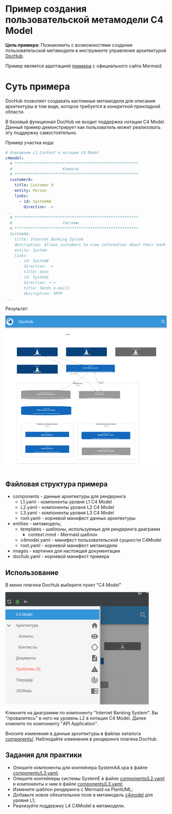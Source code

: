 # Пример создания пользовательской метамодели C4 Model

**Цель примера:** Познакомить с возможностями создания пользовательской метамодели
в инструменте управления архитектурой [DocHub](https://dochub.info).

Пример является адаптацией [примера](https://mermaid-js.github.io/mermaid/#/c4c) 
с официального сайта Mermaid.

# Суть примера
DocHub позволяет создавать кастомные метамодели для описания архитектуры в том виде, 
которое требуется в конкретной прикладной области.

В базовый функционал DocHub не входит поддержка нотации C4 Model. Данный пример демонстрирует
как пользователь может реализовать эту поддержку самостоятельно.

Пример участка кода:
```yaml
# Описываем L1 Context в нотации C4 Model
c4model:
  # ******************************************************
  #                      Клиенты
  # ******************************************************
  customerA:
    title: Customer A
    entity: Person
    links:
      - id: SystemAA
        direction: ->
...
  # ******************************************************
  #                      Системы
  # ******************************************************
  SystemAA:
    title: Internet Banking System
    description: Allows customers to view information about their bank accounts, and make payments.
    entity: System
    links:
      - id: SystemE
        direction: ->
        title: Uses
      - id: SystemC
        direction: <->
        title: Sends e-mails
        description: SMTP
...
```

Результат:

![Пример метамодели C4 Model](./images/c4model.png)

## Файловая структура примера
* components - данные архитектуры для рендеринга
  * L1.yaml - компоненты уровня L1 C4 Model
  * L2.yaml - компоненты уровня L2 C4 Model
  * L3.yaml - компоненты уровня L3 C4 Model
  * root.yaml - корневой манифест данных архитектуры
* entities - метамодель;
  * templates - шаблоны, используемые для рендеринга диаграмм
    * context.mmd - Mermaid шаблон
  * c4model.yaml - манифест пользовательской сущности C4Model
  * root.yaml - корневой манифест метамодели
* images - картинки для настоящей документации
* dochub.yaml - корневой манифест примера

## Использование
В меню плагина DocHub выберите пункт "C4 Model"

![Меню](./images/menu.png)

Кликните на диаграмме по компоненту "Internet Banking System". 
Вы "провалитесь" в него на уровень L2 в нотации C4 Model. 
Далее кликните по компоненту "API Application".

Вносите изменения в данные архитектуры в файлах каталога [components/](./components). 
Наблюдайте изменения в рендеринге плагина DocHub.

## Задания для практики
* Опишите компоненты для контейнера SystemAA.spa в файле [components/L3.yaml](./components/L3.yaml);
* Опишите контейнеры системы SystemE в файле [components/L2.yaml](./components/L2.yaml)
  и компоненты к ним в файле [components/L3.yaml](./components/L3.yaml);
* Измените шаблон рендеринга с Mermaid на PlantUML;
* Добавьте новое обязательное поле в метамодель [c4model](./entities/c4model.yaml) для уровня L1;
* Реализуйте поддержку L4 C4Model в метамодели.